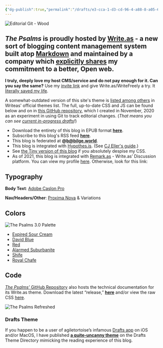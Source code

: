 ```yaml
---
{"dg-publish":true,"permalink":"/drafts/e3-cca-1-d3-cd-96-4-a88-8-a05-6598-c86708-a9/","dgHomeLink":true,"dgPassFrontmatter":false}
---
```



![Editorial Git - Wood](https://i.snap.as/ocT2o2B3.png)

## *The Psalms* is proudly hosted by [Write.as](http://write.as/about) - a new sort of blogging content management system built atop [Markdown](https://daringfireball.net/projects/markdown/) and maintained by a company which [explicitly shares](https://write.as/principles) my commitment to a better, Open web.

**I truly, deeply love my host CMS/service and do not pay enough for it. Can you say the same?** Use my [invite link](https://write.as/join/4bqc8482) and give Write.as/WriteFreely a try. It [literally saved my life](https://write.as/community/chat-with-david-blue).

A somewhat-outdated version of this site's theme is [listed among others](https://write.as/themes/bilge) in Writeas' official themes list. The full, up-to-date CSS and JS can be found below and on in [this GitHub repository](https://github.com/extratone/bilge), which I created in November, 2020 as an experiment in using Git to track editorial changes. (*That means you can see [current in-progress drafts](https://github.com/extratone/bilge/tree/main/Drafts)!*)

- Download the entirety of this blog in EPUB format **[here](http://bilge.world/.epub)**.
- Subscribe to this blog's RSS feed **[here](https://bilge.world/feed/)**.
- This blog is federated at **@b@bilge.world**.
- This blog is integrated with [Hypothes.is](https://hypothes.is/users/DavidBlue). (See [CJ Eller's guide](https://discuss.write.as/t/adding-comments-to-your-blog/1146).)
- See [the Tiny version of this blog](https://tiny.write.as/bilge) if you absolutely despise my CSS.
- As of 2021, this blog is integrated with [Remark.as](https://remark.as) - Write.as’ Discussion platform. You can view my profile [here](https://remark.as/extratone). Otherwise, look for this link:

<!--comment-->

<!--emailsub-->

## Typography

**Body Text**: [Adobe Caslon Pro](https://fonts.adobe.com/fonts/adobe-caslon)

**Nav/Headers/Other**: [Proxima Nova](https://fonts.adobe.com/fonts/proxima-nova) & Variations

## Colors

![The Psalms 3.0 Palette](https://i.snap.as/TRDnnpQM.png)

- [Expired Sour Cream](https://colornames.org/color/fff4e6)
- [David Blue](https://colornames.org/color/00006b)
- [Red](https://colornames.org/color/ff0000)
- [Alarmed Suburbanite](https://colornames.org/color/f43f32)
- [Shife](https://colornames.org/color/da2573)
- [Royal Chafe](https://colornames.org/color/1c0021)

## Code

[_The Psalms’_ GitHub Repository](https://github.com/extratone/bilge) also hosts the technical documentation for its Write.as theme. Download the latest “release,” [**here**](https://github.com/extratone/bilge/releases) and/or view the raw CSS [here](https://github.com/extratone/bilge/blob/main/Custom%20CSS.css).

![The Psalms Refreshed](https://user-images.githubusercontent.com/43663476/156899034-ee1121fb-b883-4bd1-ab83-e5aa6e43e08d.png)

### Drafts Theme

If you happen to be a user of agiletortoise’s infamous [Drafts app](https://getdrafts.com) on iOS and/or MacOS, I have published [**a quite-uncanny theme**](https://actions.getdrafts.com/t/1km) on the Drafts Theme Directory mimicking the reading experience of this blog.